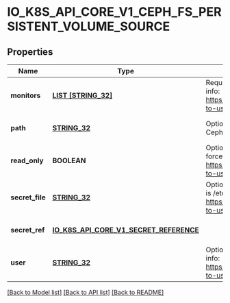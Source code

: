 # IO_K8S_API_CORE_V1_CEPH_FS_PERSISTENT_VOLUME_SOURCE

## Properties
Name | Type | Description | Notes
------------ | ------------- | ------------- | -------------
**monitors** | [**LIST [STRING_32]**](STRING_32.md) | Required: Monitors is a collection of Ceph monitors More info: https://examples.k8s.io/volumes/cephfs/README.md#how-to-use-it | [default to null]
**path** | [**STRING_32**](STRING_32.md) | Optional: Used as the mounted root, rather than the full Ceph tree, default is / | [optional] [default to null]
**read_only** | **BOOLEAN** | Optional: Defaults to false (read/write). ReadOnly here will force the ReadOnly setting in VolumeMounts. More info: https://examples.k8s.io/volumes/cephfs/README.md#how-to-use-it | [optional] [default to null]
**secret_file** | [**STRING_32**](STRING_32.md) | Optional: SecretFile is the path to key ring for User, default is /etc/ceph/user.secret More info: https://examples.k8s.io/volumes/cephfs/README.md#how-to-use-it | [optional] [default to null]
**secret_ref** | [**IO_K8S_API_CORE_V1_SECRET_REFERENCE**](io.k8s.api.core.v1.SecretReference.md) |  | [optional] [default to null]
**user** | [**STRING_32**](STRING_32.md) | Optional: User is the rados user name, default is admin More info: https://examples.k8s.io/volumes/cephfs/README.md#how-to-use-it | [optional] [default to null]

[[Back to Model list]](../README.md#documentation-for-models) [[Back to API list]](../README.md#documentation-for-api-endpoints) [[Back to README]](../README.md)


